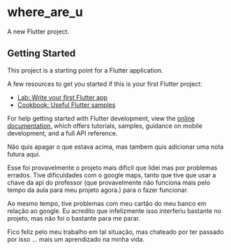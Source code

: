 # where_are_u

A new Flutter project.

## Getting Started

This project is a starting point for a Flutter application.

A few resources to get you started if this is your first Flutter project:

- [Lab: Write your first Flutter app](https://docs.flutter.dev/get-started/codelab)
- [Cookbook: Useful Flutter samples](https://docs.flutter.dev/cookbook)

For help getting started with Flutter development, view the
[online documentation](https://docs.flutter.dev/), which offers tutorials,
samples, guidance on mobile development, and a full API reference.


Não quis apagar o que estava acima, mas tambem quis adicionar uma nota futura aqui.

Esse foi provavelmente o projeto mais dificil que lidei mas por problemas errados. Tive dificuldades com o google maps, tanto que tive que usar a chave da api do professor (que provavelmente não funciona mais pelo tempo da aula para meu projeto agora.) para o fazer funcionar. 

Ao mesmo tempo, tive problemas com meu cartão do meu banco em relação ao google. Eu acredito que infelizmente isso interferiu bastante no projeto, mas não foi o bastante para me parar. 

Fico feliz pelo meu trabalho em tal situação, mas chateado por ter passado por isso ... mais um aprendizado na minha vida.

